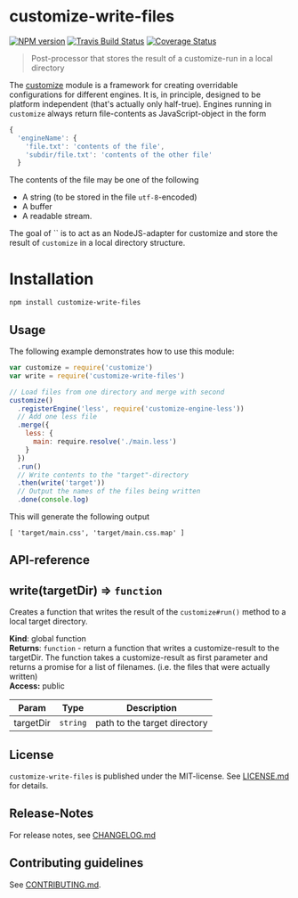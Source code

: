 # customize-write-files 

[![NPM version](https://badge.fury.io/js/customize-write-files.svg)](http://badge.fury.io/js/customize-write-files)
[![Travis Build Status](https://travis-ci.org/bootprint/customize-write-files.svg?branch=master)](https://travis-ci.org/bootprint/customize-write-files)
[![Coverage Status](https://img.shields.io/coveralls/bootprint/customize-write-files.svg)](https://coveralls.io/r/bootprint/customize-write-files)


> Post-processor that stores the result of a customize-run in a local directory

The [customize](https://npmjs.com/package/customize) module is a framework for creating overridable configurations for different
engines. It is, in principle, designed to be platform independent (that's actually only half-true).
Engines running in `customize` always return file-contents as JavaScript-object in the form

```js
{
  'engineName': {
    'file.txt': 'contents of the file',
    'subdir/file.txt': 'contents of the other file'
  }
```

The contents of the file may be one of the following

* A string (to be stored in the file `utf-8`-encoded) 
* A buffer
* A readable stream.

The goal of `` is to act as an NodeJS-adapter for customize 
and store the result of `customize` in a local directory structure.
 
# Installation

```
npm install customize-write-files
```

 
## Usage

The following example demonstrates how to use this module:

```js
var customize = require('customize')
var write = require('customize-write-files')

// Load files from one directory and merge with second
customize()
  .registerEngine('less', require('customize-engine-less'))
  // Add one less file
  .merge({
    less: {
      main: require.resolve('./main.less')
    }
  })
  .run()
  // Write contents to the "target"-directory
  .then(write('target'))
  // Output the names of the files being written
  .done(console.log)
```

This will generate the following output

```
[ 'target/main.css', 'target/main.css.map' ]
```

##  API-reference

<a name="write"></a>

## write(targetDir) ⇒ <code>function</code>
Creates a function that writes the result of the `customize#run()` method to a
local target directory.

**Kind**: global function  
**Returns**: <code>function</code> - return a function that writes a customize-result to the targetDir.
 The function takes a customize-result as first parameter and returns a promise for a list of filenames.
 (i.e. the files that were actually written)  
**Access:** public  

| Param | Type | Description |
| --- | --- | --- |
| targetDir | <code>string</code> | path to the target directory |




## License

`customize-write-files` is published under the MIT-license. 
See [LICENSE.md](LICENSE.md) for details.

## Release-Notes
 
For release notes, see [CHANGELOG.md](CHANGELOG.md)
 
## Contributing guidelines

See [CONTRIBUTING.md](CONTRIBUTING.md).